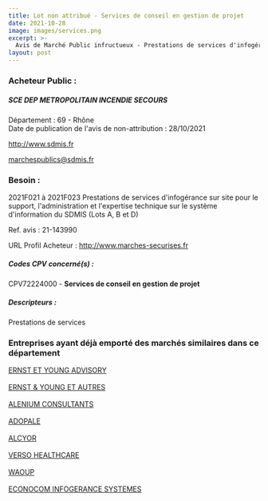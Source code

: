 ```yaml
---
title: Lot non attribué - Services de conseil en gestion de projet
date: 2021-10-28
image: images/services.png
excerpt: >-
  Avis de Marché Public infructueux - Prestations de services d'infogérance sur site pour le support, l'administration et l'expertise technique sur le système d'information du SDMIS
layout: post
---
```


### Acheteur Public :
##### SCE DEP METROPOLITAIN INCENDIE SECOURS
Département : 69 - Rhône<br/>
Date de publication de l'avis de non-attribution : 28/10/2021


http://www.sdmis.fr

marchespublics@sdmis.fr


### Besoin :

2021F021 à 2021F023 Prestations de services d'infogérance sur site pour le support, l'administration et l'expertise technique sur le système d'information du SDMIS (Lots A, B et D)

Ref. avis : 21-143990

URL Profil Acheteur : http://www.marches-securises.fr

##### Codes CPV concerné(s) :
CPV72224000 - **Services de conseil en gestion de projet** <br/>

##### Descripteurs :
Prestations de services <br/>

### Entreprises ayant déjà emporté des marchés similaires dans ce département
<a href="/entreprise-550/siren-348006446">ERNST ET YOUNG ADVISORY</a><br/><br/>
<a href="/entreprise-561/siren-438476913">ERNST & YOUNG ET AUTRES</a><br/><br/>
<a href="/entreprise-562/siren-448851303">ALENIUM CONSULTANTS</a><br/><br/>
<a href="/entreprise-562/siren-449570217">ADOPALE</a><br/><br/>
<a href="/entreprise-568/siren-503539652">ALCYOR</a><br/><br/>
<a href="/entreprise-570/siren-521293977">VERSO HEALTHCARE</a><br/><br/>
<a href="/entreprise-577/siren-802922948">WAOUP</a><br/><br/>
<a href="/entreprise-581/siren-844844092">ECONOCOM INFOGERANCE SYSTEMES</a><br/><br/>

